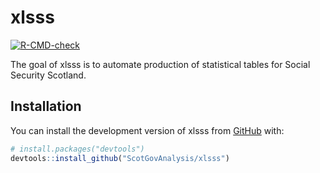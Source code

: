 
<!-- README.md is generated from README.Rmd. Please edit that file -->

# xlsss

<!-- badges: start -->

[![R-CMD-check](https://github.com/izaak-jephson/xlsss/actions/workflows/R-CMD-check.yaml/badge.svg)](https://github.com/izaak-jephson/xlsss/actions/workflows/R-CMD-check.yaml)
<!-- badges: end -->

The goal of xlsss is to automate production of statistical tables for
Social Security Scotland.

## Installation

You can install the development version of xlsss from
[GitHub](https://github.com/) with:

``` r
# install.packages("devtools")
devtools::install_github("ScotGovAnalysis/xlsss")
```
